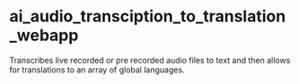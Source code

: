 # ai_audio_transciption_to_translation_webapp
 Transcribes live recorded or pre recorded audio files to text and then allows for translations to an array of global languages.
